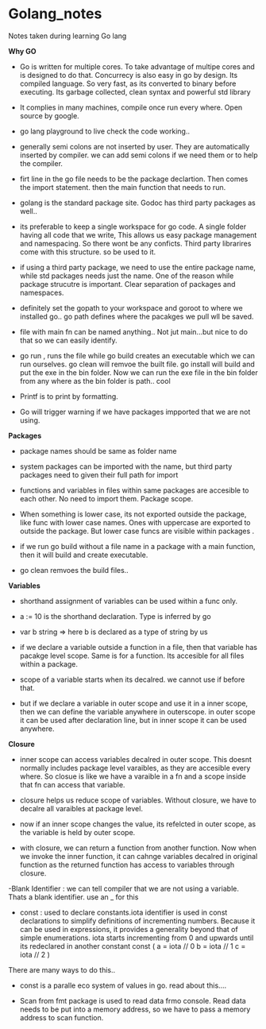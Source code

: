 # Golang_notes
Notes taken during learning Go lang

**Why GO**
- Go is written for multiple cores. To take advantage of multipe cores and is designed to do that. Concurrecy is also easy in go by design. Its compiled language. So very fast, as its converted to binary before executing. Its garbage collected, clean syntax and powerful std library

- It complies in many machines, compile once run every where. Open source by google.

- go lang playground to live check the code working..

- generally semi colons are not inserted by user. They are automatically inserted by compiler. we can add semi colons if we need them or to help the compiler. 

- firt line in the go file needs to be the package declartion. Then comes the import statement. then the main function that needs to run.

- golang is the standard package site. Godoc has third party packages as well..

- its preferable to keep a single workspace for go code. A single folder having all code that we write, This allows us easy package management and namespacing. So there wont be any conficts. Third party librarires come with this structure. so be used to it.

- if using a third party package, we need to use the entire package name, while std packages needs just the name. One of the reason while package strucutre is important. Clear separation of packages and namespaces.

- definitely set the gopath to your workspace and goroot to where we installed go.. go path defines where the pacakges we pull wll be saved.

- file with main fn can be named anything.. Not jut main...but nice to do that so we can easily identify.

- go run , runs the file while go build creates an executable which we can run ourselves. go clean will remvoe the built file. go install will build and put the exe in the bin folder. Now we can run the exe file in the bin folder from any where as the bin folder is path.. cool

- Printf is to print by formatting.

- Go will trigger warning if we have packages impported that we are  not using.


**Packages**

- package names should be same as folder name
- system packages can be imported with the name, but third party packages need to given their full path for import

- functions and variables in files within same packages are accesible to each other. No need to import them. Package scope.

- When something is lower case, its not exported outside the package, like func with lower case names. Ones with uppercase are exported to outside the package. But lower case funcs are visible within packages .

- if we run go build without a file name in a package with a main function, then it will build and create executable. 
- go clean remvoes the build files..

**Variables**
- shorthand assignment of variables can be used within a func only.

-  a := 10 is the shorthand declaration. Type is inferred by go
- var b string => here b is declared as a type of string by us

- if we declare a variable outside a function in a file, then that variable has pacakge level scope. Same is for a function. Its accesible for all files within a package.

- scope of a variable starts when its decalred. we cannot use if before that.

- but if we declare a variable in outer scope and use it in a inner scope, then we can define the variable anywhere in outerscope. in outer scope it can be used after declaration line, but in inner scope it can be used anywhere.


**Closure**
- inner scope can access variables decalred in outer scope. This doesnt normally includes package level varaibles, as they are accesible every where. So closue is like we have a varaible in a fn and a scope inside that fn can access that variable.

- closure helps us reduce scope of variables. Without closure, we have to decalre all varaibles at package level.

- now if an inner scope changes the value, its refelcted in outer scope, as the variable is held by outer scope.

- with closure, we can return a function from another function. Now when we invoke the inner function, it can cahnge variables decalred in original function as the returned function has access to variables through closure.

-Blank Identifier : we can tell compiler that we are not using a variable. Thats a blank identifier. use an _ for this
- const : used to declare constants.iota identifier is used in const declarations to simplify definitions of incrementing numbers. Because it can be used in expressions, it provides a generality beyond that of simple enumerations.
iota starts incrementing from 0 and upwards until its redeclared in another constant
const (
	a = iota // 0
	b = iota // 1
	c = iota // 2
)

There are many ways to do this..

- const is a paralle eco system of values in go. read about this....


- Scan from fmt package is used to read data frmo console. Read data needs to be put into a memory address, so we have to pass a memory address to scan function.